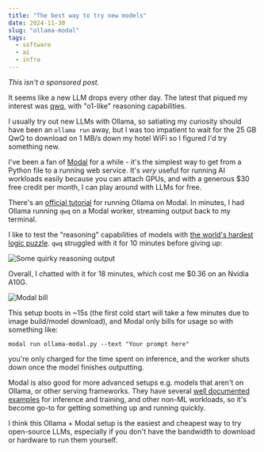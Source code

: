 ```yaml
---
title: "The best way to try new models"
date: 2024-11-30
slug: "ollama-modal"
tags:
  - software
  - ai
  - infra
---
```


_This isn't a sponsored post._

It seems like a new LLM drops every other day. The latest that piqued my interest was [qwq](https://qwenlm.github.io/blog/qwq-32b-preview/), with "o1-like" reasoning capabilities. 

I usually try out new LLMs with Ollama, so satiating my curiosity should have been an `ollama run` away, but I was too impatient to wait for the 25 GB QwQ to download on 1 MB/s down my hotel WiFi so I figured I'd try something new.

I've been a fan of [Modal](https://modal.com/) for a while - it's the simplest way to get from a Python file to a running web service. It's _very_ useful for running AI workloads easily because you can attach GPUs, and with a generous $30 free credit per month, I can play around with LLMs for free.

There's an [official tutorial](https://modal.com/blog/how_to_run_ollama_article) for running Ollama on Modal. In minutes, I had Ollama running `qwq` on a Modal worker, streaming output back to my terminal.

I like to test the "reasoning" capabilities of models with [the world's hardest logic puzzle](https://en.wikipedia.org/wiki/The_Hardest_Logic_Puzzle_Ever). `qwq` struggled with it for 10 minutes before giving up:

![Some quirky reasoning output](/assets/qwq-kidding.jpeg)

Overall, I chatted with it for 18 minutes, which cost me $0.36 on an Nvidia A10G.

![Modal bill](/assets/qwq-modal-bill.png)

This setup boots in ~15s (the first cold start will take a few minutes due to image build/model download), and Modal only bills for usage so with something like:

```
modal run ollama-modal.py --text "Your prompt here"
```

you're only charged for the time spent on inference, and the worker shuts down once the model finishes outputting.

Modal is also good for more advanced setups e.g. models that aren't on Ollama, or other serving frameworks. They have several [well documented examples](https://modal.com/docs/examples) for inference and training, and other non-ML workloads, so it's become go-to for getting something up and running quickly. 

I think this Ollama + Modal setup is the easiest and cheapest way to try open-source LLMs, especially if you don't have the bandwidth to download or hardware to run them yourself.